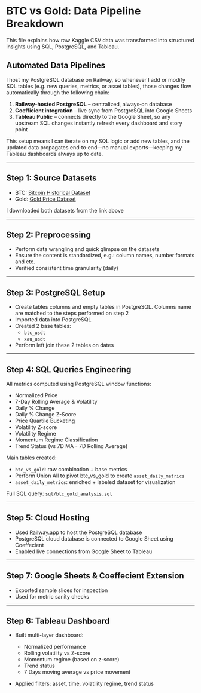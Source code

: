 #  BTC vs Gold: Data Pipeline Breakdown

This file explains how raw Kaggle CSV data was transformed into structured insights using SQL, PostgreSQL, and Tableau.

## Automated Data Pipelines
I host my PostgreSQL database on Railway, so whenever I add or modify SQL tables (e.g. new queries, metrics, or asset tables), those changes flow automatically through the following chain:
  1. **Railway‑hosted PostgreSQL** – centralized, always‑on database
  2. **Coefficient integration** – live sync from PostgreSQL into Google Sheets
  3. **Tableau Public** – connects directly to the Google Sheet, so any upstream SQL changes instantly refresh every dashboard and story point

This setup means I can iterate on my SQL logic or add new tables, and the updated data propagates end‑to‑end—no manual exports—keeping my Tableau dashboards always up to date.

---

## Step 1: Source Datasets

- BTC: [Bitcoin Historical Dataset](https://www.kaggle.com/datasets/novandraanugrah/bitcoin-historical-datasets-2018-2024)
- Gold: [Gold Price Dataset](https://www.kaggle.com/datasets/novandraanugrah/xauusd-gold-price-historical-data-2004-2024)

I downloaded both datasets from the link above

---

## Step 2: Preprocessing

- Perform data wrangling and quick glimpse on the datasets
- Ensure the content is standardized, e.g.: column names, number formats and etc.
- Verified consistent time granularity (daily)

---

## Step 3: PostgreSQL Setup

- Create tables columns and empty tables in PostgreSQL.
Columns name are matched to the steps performed on step 2
- Imported data into PostgreSQL
- Created 2 base tables:
  - `btc_usdt`
  - `xau_usdt`
- Perform left join these 2 tables on dates

---

## Step 4: SQL Queries Engineering

All metrics computed using PostgreSQL window functions:

- Normalized Price
- 7-Day Rolling Average & Volatility
- Daily % Change
- Daily % Change Z-Score
- Price Quartile Bucketing
- Volatility Z-score
- Volatility Regime
- Momentum Regime Classification
- Trend Status (vs 7D MA - 7D Rolling Average)

Main tables created:

- `btc_vs_gold`: raw combination + base metrics
- Perform Union All to pivot btc_vs_gold to create `asset_daily_metrics`
- `asset_daily_metrics`: enriched + labeled dataset for visualization

Full SQL query: [`sql/btc_gold_analysis.sql`](https://github.com/yudityaartha/BTC-vs-Gold-Performance-Analysis-during-COVID-19-Pandemic-Window/blob/main/SQL_Queries.sql)

---

## Step 5: Cloud Hosting

- Used [Railway.app](https://railway.app) to host the PostgreSQL database
- PostgreSQL cloud database is connected to Google Sheet using Coeffecient
- Enabled live connections from Google Sheet to Tableau

---

## Step 7: Google Sheets & Coeffecient Extension

- Exported sample slices for inspection
- Used for metric sanity checks

---

## Step 6: Tableau Dashboard

- Built multi-layer dashboard:
  - Normalized performance
  - Rolling volatility vs Z-score
  - Momentum regime (based on z-score)
  - Trend status
  - 7 Days moving average vs price movement

- Applied filters: asset, time, volatility regime, trend status
